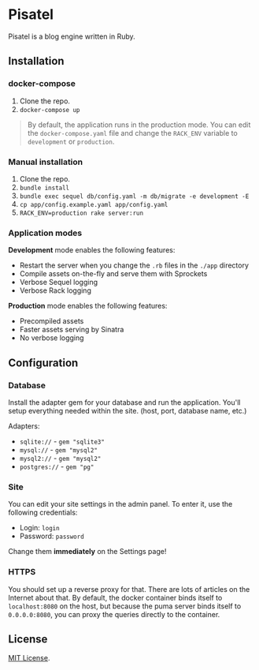 # Pisatel

Pisatel is a blog engine written in Ruby.

## Installation

### docker-compose

1. Clone the repo.
2. `docker-compose up`

> By default, the application runs in the production mode.
You can edit the `docker-compose.yaml` file and change the `RACK_ENV` variable
to `development` or `production`.

### Manual installation

1. Clone the repo.
2. `bundle install`
3. `bundle exec sequel db/config.yaml -m db/migrate -e development -E`
4. `cp app/config.example.yaml app/config.yaml`
5. `RACK_ENV=production rake server:run`

### Application modes

**Development** mode enables the following features:

* Restart the server when you change the `.rb` files in the `./app` directory
* Compile assets on-the-fly and serve them with Sprockets
* Verbose Sequel logging
* Verbose Rack logging

**Production** mode enables the following features:

* Precompiled assets
* Faster assets serving by Sinatra
* No verbose logging

## Configuration

### Database

Install the adapter gem for your database and run the application. You'll setup
everything needed within the site. (host, port, database name, etc.)

Adapters:

* `sqlite://` - `gem "sqlite3"`
* `mysql://` - `gem "mysql2"`
* `mysql2://` - `gem "mysql2"`
* `postgres://` - `gem "pg"`

### Site

You can edit your site settings in the admin panel. To enter it, use the
following credentials:

* Login: `login`
* Password: `password`

Change them **immediately** on the Settings page!

### HTTPS

You should set up a reverse proxy for that. There are lots of articles on the
Internet about that. By default, the docker container binds itself to
`localhost:8080` on the host, but because the puma server binds itself to
`0.0.0.0:8080`, you can proxy the queries directly to the container.


## License

[MIT License](/license.md).